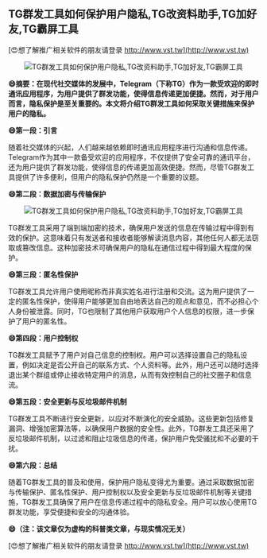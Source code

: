 ## **TG群发工具如何保护用户隐私,TG改资料助手,TG加好友,TG霸屏工具**

[😍想了解推广相关软件的朋友请登录 http://www.vst.tw](http://www.vst.tw)

 <center><img src="https://vst.tw/MP4/tuiguang/png/2.png" alt="TG群发工具如何保护用户隐私,TG改资料助手,TG加好友,TG霸屏工具"></center>

**😄摘要：在现代社交媒体的发展中，Telegram（下称TG）作为一款受欢迎的即时通讯应用程序，为用户提供了群发功能，使得信息传递更加便捷。然而，对于用户而言，隐私保护是至关重要的。本文将介绍TG群发工具如何采取关键措施来保护用户的隐私。**

**😄第一段：引言**

随着社交媒体的兴起，人们越来越依赖即时通讯应用程序进行沟通和信息传递。Telegram作为其中一款备受欢迎的应用程序，不仅提供了安全可靠的通讯平台，还为用户提供了群发功能，使得信息的传递更加高效便捷。然而，尽管TG群发工具提供了许多便利，但用户的隐私保护仍然是一个重要的议题。

**😄第二段：数据加密与传输保护**

 <center><img src="https://vst.tw/MP4/tuiguang/png/7.png" alt="TG群发工具如何保护用户隐私,TG改资料助手,TG加好友,TG霸屏工具"></center>

TG群发工具采用了端到端加密的技术，确保用户发送的信息在传输过程中得到有效的保护。这意味着只有发送者和接收者能够解读消息内容，其他任何人都无法窃取或篡改信息。这种加密技术可确保用户的隐私在通信过程中得到最大程度的保护。

**😄第三段：匿名性保护**

TG群发工具允许用户使用昵称而非真实姓名进行注册和交流。这为用户提供了一定的匿名性保护，使得用户能够更加自由地表达自己的观点和意见，而不必担心个人身份被泄露。同时，TG也限制了其他用户获取用户个人信息的权限，进一步保护了用户的匿名性。

**😄第四段：用户控制权**

TG群发工具赋予了用户对自己信息的控制权。用户可以选择设置自己的隐私设置，例如决定是否公开自己的联系方式、个人资料等。此外，用户还可以随时选择退出某个群组或停止接收特定用户的消息，从而有效控制自己的社交圈子和信息流。

**😄第五段：安全更新与反垃圾邮件机制**

TG群发工具不断进行安全更新，以应对不断演化的安全威胁。这些更新包括修复漏洞、增强加密算法等，以确保用户数据的安全性。此外，TG群发工具还采用了反垃圾邮件机制，以过滤和阻止垃圾信息的传递，保护用户免受骚扰和不必要的干扰。

**😄第六段：总结**

随着TG群发工具的普及和使用，保护用户隐私变得尤为重要。通过采取数据加密与传输保护、匿名性保护、用户控制权以及安全更新与反垃圾邮件机制等关键措施，TG群发工具确保了用户在信息传递过程中的隐私安全。用户可以放心使用TG群发功能，享受便捷和安全的沟通体验。

**😄（注：该文章仅为虚构的科普类文章，与现实情况无关）**

[😍想了解推广相关软件的朋友请登录 http://www.vst.tw](http://www.vst.tw)



